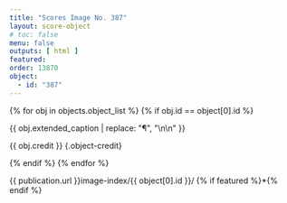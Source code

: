 ```yaml
---
title: "Scores Image No. 387"
layout: score-object
# toc: false
menu: false
outputs: [ html ]
featured: 
order: 13870
object:
  - id: "387"
---
```


{% for obj in objects.object_list %}
{% if obj.id == object[0].id %}

{{ obj.extended_caption | replace: "¶", "\n\n" }}

{{ obj.credit }} {.object-credit}

{% endif %}
{% endfor %}

<div class="object-credit object-url is-print-only">

{{ publication.url }}image-index/{{ object[0].id }}/ {% if featured %}*{% endif %}

</div>

